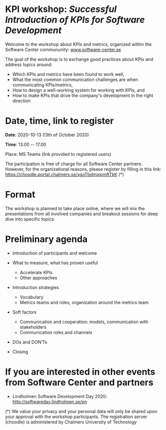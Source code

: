 # KPI workshop: _Successful Introduction of KPIs for Software Development_
Welcome to the workshop about KPIs and metrics, organized within the Software Center commununity: www.software-center.se

The goal of the workshop is to exchange good practices about KPIs and address topics around:
* Which KPIs and metrics have been found to work well,
* What the most common communication challenges are when communicating KPIs/metrics,
* How to design a well-working system for working with KPIs, and 
* How to make KPIs that drive the company's development in the right direction

# Date, time, link to register
**Date**: 2020-10-13 (!3th of October 2020)

**Time**: 13.00 -- 17.00

Place: MS Teams (link provided to registered users)

The participation is free of charge for all Software Center partners. However, for the organizational reasons, please register by filling in this link: https://choodle.portal.chalmers.se/xgoTbdmjxpmftTkK (*)

# Format

The workshop is planned to take place online, where we will mix the presentations from all involved companies and breakout sessions for deep dive into specific topics. 

# Preliminary agenda
* Introduction of participants and welcome

* What to measure, what has proven useful 
	- Accelerate KPIs
	- Other approaches

* Introduction strategies 
	- Vocabulary
	- Metrics teams and roles, organization around the metrics team

* Soft factors
	- Communication and cooperation: models, communication with stakeholders
	- Communication roles and channels

* DOs and DON’Ts

* Closing


# If you are interested in other events from Software Center and partners
* Lindholmen Software Development Day 2020: http://softwareday.lindholmen.se/en




(*) We value your privacy and your personal data will only be shared upon your approval with the workshop participants. The registration server (choodle) is administered by Chalmers University of Technology
